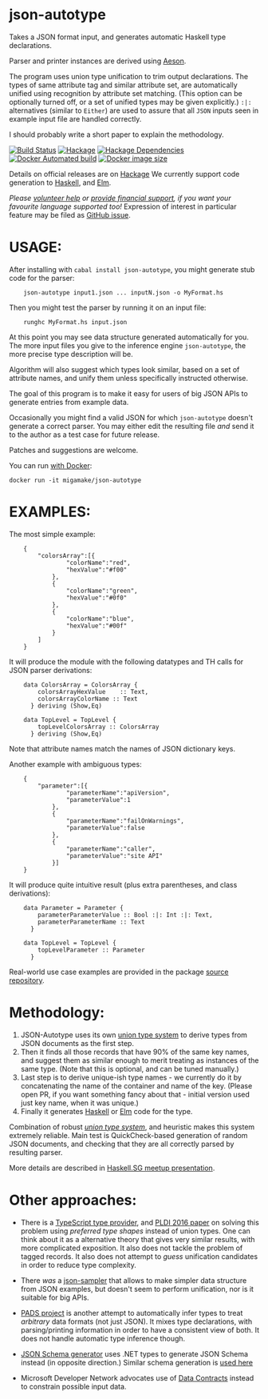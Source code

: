 json-autotype
=============
Takes a JSON format input, and generates automatic Haskell type declarations.

Parser and printer instances are derived using [Aeson](http://hackage.haskell.org/package/aeson).

The program uses union type unification to trim output declarations. The types of same attribute tag and similar attribute set, are automatically unified using recognition by attribute set matching. (This option can be optionally turned off, or a set of unified types may be given explicitly.) `:|:` alternatives (similar to `Either`) are used to assure that all `JSON` inputs seen in example input file are handled correctly.

I should probably write a short paper to explain the methodology.

[![Build Status](https://circleci.com/gh/mgajda/json-autotype.svg?style=shield)](https://circleci.com/gh/mgajda/json-autotype)
[![Hackage](https://img.shields.io/hackage/v/json-autotype.svg)](https://hackage.haskell.org/package/json-autotype)
[![Hackage Dependencies](https://img.shields.io/hackage-deps/v/json-autotype.svg?style=flat)](http://packdeps.haskellers.com/feed?needle=json-autotype)
[![Docker Automated build](https://img.shields.io/docker/automated/migamake/json-autotype.svg)](https://hub.docker.com/r/migamake/json-autotype/)
[![Docker image size](https://img.shields.io/microbadger/image-size/migamake/json-autotype.svg)](https://hub.docker.com/r/migamake/json-autotype/)

Details on official releases are on [Hackage](https://hackage.haskell.org/package/json-autotype)
We currently support code generation to [Haskell](https://www.haskell.org), and [Elm](https://elm-lang.org).

_Please [volunteer help](https://gitter.im/dataHaskell/json-autotype) or [provide financial support](https://paypal.me/MichalJan), if you want your favourite language supported too!_
Expression of interest in particular feature may be filed as [GitHub issue](https://github.com/mgajda/json-autotype/issues/new).


USAGE:
======
After installing with `cabal install json-autotype`, you might generate stub code for the parser:

```
    json-autotype input1.json ... inputN.json -o MyFormat.hs
```

Then you might test the parser by running it on an input file:

```
    runghc MyFormat.hs input.json
```

At this point you may see data structure generated automatically for you.
The more input files you give to the inference engine `json-autotype`,
the more precise type description will be.

Algorithm will also suggest which types look similar, based on a set of attribute names,
and unify them unless specifically instructed otherwise.

The goal of this program is to make it easy for users of big JSON APIs to generate entries from
example data.

Occasionally you might find a valid JSON for which `json-autotype` doesn't generate a correct parser.
You may either edit the resulting file _and_ send it to the author as a test case for future release.

Patches and suggestions are welcome.

You can run [with Docker](https://hub.docker.com/r/migamake/json-autotype/):
```
docker run -it migamake/json-autotype
```

EXAMPLES:
=========

The most simple example:
```
    {
        "colorsArray":[{
                "colorName":"red",
                "hexValue":"#f00"
            },
            {
                "colorName":"green",
                "hexValue":"#0f0"
            },
            {
                "colorName":"blue",
                "hexValue":"#00f"
            }
        ]
    }
```

It will produce the module with the following datatypes and TH calls for JSON parser derivations:
```
    data ColorsArray = ColorsArray {
        colorsArrayHexValue    :: Text,
        colorsArrayColorName :: Text
      } deriving (Show,Eq)

    data TopLevel = TopLevel {
        topLevelColorsArray :: ColorsArray
      } deriving (Show,Eq)
```
Note that attribute names match the names of JSON dictionary keys.

Another example with ambiguous types:
```
    {
        "parameter":[{
                "parameterName":"apiVersion",
                "parameterValue":1
            },
            {
                "parameterName":"failOnWarnings",
                "parameterValue":false
            },
            {
                "parameterName":"caller",
                "parameterValue":"site API"
            }]
    }
```
It will produce quite intuitive result (plus extra parentheses, and class derivations):

```
    data Parameter = Parameter {
        parameterParameterValue :: Bool :|: Int :|: Text,
        parameterParameterName :: Text
      }

    data TopLevel = TopLevel {
        topLevelParameter :: Parameter
      }
```

Real-world use case examples are provided in the package [source repository](https://github.com/mgajda/json-autotype/tree/master/test).

Methodology:
============
1. JSON-Autotype uses its own [union type system](https://github.com/mgajda/json-autotype/blob/master/Data/Aeson/AutoType/Type.hs) to derive types from JSON documents as the first step.
2. Then it finds all those records that have 90% of the same key names, and suggest them as similar enough to merit treating as instances of the same type. (Note that this is optional, and can be tuned manually.)
3. Last step is to derive unique-ish type names - we currently do it by concatenating the name of the container and name of the key. (Please open PR, if you want something fancy about that - initial version used just key name, when it was unique.)
4. Finally it generates [Haskell](https://www.haskell.org/) or [Elm](http://elm-lang.org/) code for the type.

Combination of robust [*union type system*](https://github.com/mgajda/json-autotype/blob/master/Data/Aeson/AutoType/Type.hs), and heuristic makes this system extremely reliable.
Main test is QuickCheck-based generation of random JSON documents, and checking that they are all correctly parsed by resulting parser.

More details are described in [Haskell.SG meetup presentation](https://engineers.sg/video/json-autotype-1-0-haskell-sg--429).

Other approaches:
=================

* There is a [TypeScript type provider](https://jvilk.com/MakeTypes/), and [PLDI 2016 paper](https://dl.acm.org/citation.cfm?id=2908115) on solving this problem using <em>preferred type shapes</em> instead of union types.
One can think about it as a alternative theory that gives very similar results, with more complicated exposition. It also does not tackle the problem of tagged records. It also does not attempt to <em>guess</em> unification candidates in order to reduce type complexity.
* There *was* a [json-sampler](https://maxs.io/generating-types-from-json-samples/) that allows to make simpler data structure from JSON examples, but doesn't seem to perform unification, nor is it suitable for big APIs.

* [PADS project](https://www.cs.princeton.edu/~dpw/papers/padsml06.pdf) is another attempt to automatically infer types to treat <em>arbitrary</em> data formats (not just JSON). It mixes type declarations, with parsing/printing information in order to have a consistent view of both. It does not handle automatic type inference though.
* [JSON Schema generator](https://www.newtonsoft.com/jsonschema/help/html/GenerateSchema.htm) uses .NET types to generate JSON Schema instead (in opposite direction.) Similar schema generation is [used here](https://sixgun.wordpress.com/2012/02/09/using-json-net-to-generate-jsonschema/)
* Microsoft Developer Network advocates use of [Data Contracts](https://docs.microsoft.com/en-us/dotnet/framework/wcf/feature-details/using-data-contracts) instead to constrain possible input data.
